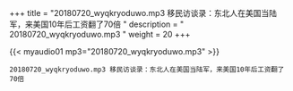 +++
title = "20180720_wyqkryoduwo.mp3 移民访谈录：东北人在美国当陆军，来美国10年后工资翻了70倍 "
description = " 20180720_wyqkryoduwo.mp3 "
weight = 20
+++

{{< myaudio01 mp3="20180720_wyqkryoduwo.mp3" >}}

    20180720_wyqkryoduwo.mp3 移民访谈录：东北人在美国当陆军，来美国10年后工资翻了70倍
